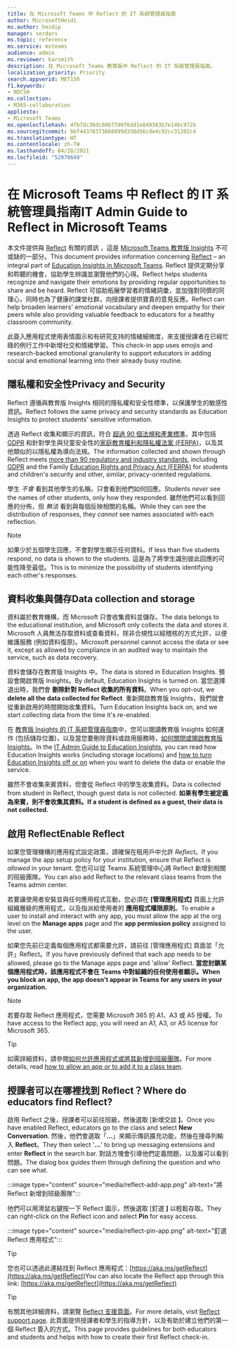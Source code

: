```yaml
---
title: 在 Microsoft Teams 中 Reflect 的 IT 系統管理員指南
author: MicrosoftHeidi
ms.author: heidip
manager: serdars
ms.topic: reference
ms.service: msteams
audience: admin
ms.reviewer: karsmith
description: 在 Microsoft Teams 教育版中 Reflect 的 IT 系統管理員指南。
localization_priority: Priority
search.appverid: MET150
f1.keywords:
- NOCSH
ms.collection:
- M365-collaboration
appliesto:
- Microsoft Teams
ms.openlocfilehash: 4fb7dc36dc08677d0f6dd1e849383b7e146c972b
ms.sourcegitcommit: bbf44378373668899d338d56cde4c92cc31202c4
ms.translationtype: HT
ms.contentlocale: zh-TW
ms.lasthandoff: 04/28/2021
ms.locfileid: "52070649"
---
```

# <a name="it-admin-guide-to-reflect-in-microsoft-teams"></a><span data-ttu-id="90a95-103">在 Microsoft Teams 中 Reflect 的 IT 系統管理員指南</span><span class="sxs-lookup"><span data-stu-id="90a95-103">IT Admin Guide to Reflect in Microsoft Teams</span></span>

<span data-ttu-id="90a95-104">本文件提供與 [Reflect](https://aka.ms/reflect) 有關的資訊 ，這是 [Microsoft Teams 教育版 Insights](class-insights.md) 不可或缺的一部分。</span><span class="sxs-lookup"><span data-stu-id="90a95-104">This document provides information concerning [Reflect](https://aka.ms/reflect) – an integral part of [Education Insights in Microsoft Teams](class-insights.md).</span></span> <span data-ttu-id="90a95-105">Reflect 提供定期分享和聆聽的機會，協助學生辨識並瀏覽他們的心得。</span><span class="sxs-lookup"><span data-stu-id="90a95-105">Reflect helps students recognize and navigate their emotions by providing regular opportunities to share and be heard.</span></span> <span data-ttu-id="90a95-106">Reflect 可協助拓展學習者的情緒詞彙，並加強對同儕的同理心，同時也為了健康的課堂社群，向授課者提供寶貴的意見反應。</span><span class="sxs-lookup"><span data-stu-id="90a95-106">Reflect can help broaden learners' emotional vocabulary and deepen empathy for their peers while also providing valuable feedback to educators for a healthy classroom community.</span></span>

<span data-ttu-id="90a95-107">此簽入應用程式使用表情圖示和有研究支持的情緒細微度，來支援授課者在已經忙碌的例行工作中新增社交和情緒學習。</span><span class="sxs-lookup"><span data-stu-id="90a95-107">This check-in app uses emojis and research-backed emotional granularity to support educators in adding social and emotional learning into their already busy routine.</span></span>


## <a name="privacy-and-security"></a><span data-ttu-id="90a95-108">隱私權和安全性</span><span class="sxs-lookup"><span data-stu-id="90a95-108">Privacy and Security</span></span>
<span data-ttu-id="90a95-109">Reflect 遵循與教育版 Insights 相同的隱私權和安全性標準，以保護學生的敏感性資訊。</span><span class="sxs-lookup"><span data-stu-id="90a95-109">Reflect follows the same privacy and security standards as Education Insights to protect students' sensitive information.</span></span>

<span data-ttu-id="90a95-110">透過 Reflect 收集和顯示的資訊，符合 [超過 90 個法規和產業標準](/compliance/regulatory/offering-home)，其中包括 [GDPR](/compliance/regulatory/gdpr) 和針對學生與兒童安全性的[家庭教育權利和隱私權法案 (FERPA)](/compliance/regulatory/offering-ferpa)，以及其他類似的以隱私權為導向法規。</span><span class="sxs-lookup"><span data-stu-id="90a95-110">The information collected and shown through Reflect meets [more than 90 regulatory and industry standards](/compliance/regulatory/offering-home), including [GDPR](/compliance/regulatory/gdpr) and the Family [Education Rights and Privacy Act (FERPA)](/compliance/regulatory/offering-ferpa) for students and children's security and other, similar, privacy-oriented regulations.</span></span>

<span data-ttu-id="90a95-111">學生 *不會* 看到其他學生的名稱，只會看到他們如何回應。</span><span class="sxs-lookup"><span data-stu-id="90a95-111">Students *never* see the names of other students, only how they responded.</span></span> <span data-ttu-id="90a95-112">雖然他們可以看到回應的分佈，但 *無法* 看到與每個反映相關的名稱。</span><span class="sxs-lookup"><span data-stu-id="90a95-112">While they can see the distribution of responses, they *cannot* see names associated with each reflection.</span></span> 

> [!NOTE]
> <span data-ttu-id="90a95-113">如果少於五個學生回應，不會對學生顯示任何資料。</span><span class="sxs-lookup"><span data-stu-id="90a95-113">If less than five students respond, no data is shown to the students.</span></span> <span data-ttu-id="90a95-114">這是為了將學生識別彼此回應的可能性降至最低。</span><span class="sxs-lookup"><span data-stu-id="90a95-114">This is to minimize the possibility of students identifying each other's responses.</span></span>

## <a name="data-collection-and-storage"></a><span data-ttu-id="90a95-115">資料收集與儲存</span><span class="sxs-lookup"><span data-stu-id="90a95-115">Data collection and storage</span></span>
<span data-ttu-id="90a95-116">資料屬於教育機構，而 Microsoft 只會收集資料並儲存。</span><span class="sxs-lookup"><span data-stu-id="90a95-116">The data belongs to the educational institution, and Microsoft only collects the data and stores it.</span></span> <span data-ttu-id="90a95-117">Microsoft 人員無法存取資料或查看資料，除非合規性以經稽核的方式允許，以便維護服務 (例如資料復原)。</span><span class="sxs-lookup"><span data-stu-id="90a95-117">Microsoft personnel cannot access the data or see it, except as allowed by compliance in an audited way to maintain the service, such as data recovery.</span></span>

<span data-ttu-id="90a95-118">資料會儲存在教育版 Insights 中。</span><span class="sxs-lookup"><span data-stu-id="90a95-118">The data is stored in Education Insights.</span></span> <span data-ttu-id="90a95-119">預設會開啟育版 Insights。</span><span class="sxs-lookup"><span data-stu-id="90a95-119">By default, Education Insights is turned on.</span></span> <span data-ttu-id="90a95-120">當您選擇退出時，我們會 **刪除針對 Reflect 收集的所有資料**。</span><span class="sxs-lookup"><span data-stu-id="90a95-120">When you opt-out, we **delete all the data collected for Reflect**.</span></span> <span data-ttu-id="90a95-121">重新開啟教育版 Insights，我們就會從重新啟用的時間開始收集資料。</span><span class="sxs-lookup"><span data-stu-id="90a95-121">Turn Education Insights back on, and we start collecting data from the time it's re-enabled.</span></span>

<span data-ttu-id="90a95-122">在 [教育版 Insights 的 IT 系統管理員指南](class-insights.md)中，您可以閱讀教育版 Insights 如何運作 (包括儲存位置)，以及當您要刪除資料或啟用服務時，[如何關閉或開啟教育版 Insights](class-insights.md#turn-insights-off-or-on)。</span><span class="sxs-lookup"><span data-stu-id="90a95-122">In the [IT Admin Guide to Education Insights](class-insights.md), you can read how Education Insights works (including storage locations) and [how to turn Education Insights off or on](class-insights.md#turn-insights-off-or-on) when you want to delete the data or enable the service.</span></span>

<span data-ttu-id="90a95-123">雖然不會收集來賓資料，但會從 Reflect 中的學生收集資料。</span><span class="sxs-lookup"><span data-stu-id="90a95-123">Data is collected from student in Reflect, though guest data is not collected.</span></span> <span data-ttu-id="90a95-124">**如果有學生被定義為來賓，則不會收集其資料。**</span><span class="sxs-lookup"><span data-stu-id="90a95-124">**If a student is defined as a guest, their data is not collected.**</span></span> 

## <a name="enable-reflect"></a><span data-ttu-id="90a95-125">啟用 Reflect</span><span class="sxs-lookup"><span data-stu-id="90a95-125">Enable Reflect</span></span>
<span data-ttu-id="90a95-126">如果您管理機構的應用程式設定政策，請確保在租用戶中允許 *Reflect*。</span><span class="sxs-lookup"><span data-stu-id="90a95-126">If you manage the app setup policy for your institution, ensure that Reflect is *allowed* in your tenant.</span></span> <span data-ttu-id="90a95-127">您也可以從 Teams 系統管理中心將 Reflect 新增到相關的班級團隊。</span><span class="sxs-lookup"><span data-stu-id="90a95-127">You can also add Reflect to the relevant class teams from the Teams admin center.</span></span>

<span data-ttu-id="90a95-128">若要讓使用者安裝並與任何應用程式互動，您必須在 **[管理應用程式]** 頁面上允許組織層級的應用程式，以及指派給使用者的 **應用程式權限原則**。</span><span class="sxs-lookup"><span data-stu-id="90a95-128">To enable a user to install and interact with any app, you must allow the app at the org level on the **Manage apps** page and the **app permission policy** assigned to the user.</span></span>

<span data-ttu-id="90a95-129">如果您先前已定義每個應用程式都需要允許，請前往 [管理應用程式] 頁面並「允許」Reflect。</span><span class="sxs-lookup"><span data-stu-id="90a95-129">If you have previously defined that each app needs to be allowed, please go to the Manage apps page and 'allow' Reflect.</span></span> <span data-ttu-id="90a95-130">**當您封鎖某個應用程式時，該應用程式不會在 Teams 中對組織的任何使用者顯示。**</span><span class="sxs-lookup"><span data-stu-id="90a95-130">**When you block an app, the app doesn't appear in Teams for any users in your organization.**</span></span>

> [!NOTE]
> <span data-ttu-id="90a95-131">若要存取 Reflect 應用程式，您需要 Microsoft 365 的 A1、A3 或 A5 授權。</span><span class="sxs-lookup"><span data-stu-id="90a95-131">To have access to the Reflect app, you will need an A1, A3, or A5 license for Microsoft 365.</span></span>

> [!TIP]
> <span data-ttu-id="90a95-132">如需詳細資料，請參閱[如何允許應用程式或將其新增到班級團隊](manage-apps.md#allow-and-block-apps)。</span><span class="sxs-lookup"><span data-stu-id="90a95-132">For more details, read [how to allow an app or to add it to a class team](manage-apps.md#allow-and-block-apps).</span></span>

## <a name="where-do-educators-find-reflect"></a><span data-ttu-id="90a95-133">授課者可以在哪裡找到 Reflect？</span><span class="sxs-lookup"><span data-stu-id="90a95-133">Where do educators find Reflect?</span></span>
<span data-ttu-id="90a95-134">啟用 Reflect 之後，授課者可以前往班級，然後選取 [新增交談 **]**。</span><span class="sxs-lookup"><span data-stu-id="90a95-134">Once you have enabled Reflect, educators go to the class and select **New Conversation**.</span></span> <span data-ttu-id="90a95-135">然後，他們會選取「**...**」來顯示傳訊擴充功能，然後在搜尋列輸入 **Reflect**。</span><span class="sxs-lookup"><span data-stu-id="90a95-135">They then select '**…**' to bring up messaging extensions and enter **Reflect** in the search bar.</span></span> <span data-ttu-id="90a95-136">對話方塊會引導他們定義問題，以及誰可以看到問題。</span><span class="sxs-lookup"><span data-stu-id="90a95-136">The dialog box guides them through defining the question and who can see what.</span></span>

:::image type="content" source="media/reflect-add-app.png" alt-text="將 Reflect 新增到班級團隊":::

<span data-ttu-id="90a95-138">他們可以用滑鼠右鍵按一下 Reflect 圖示，然後選取 [釘選 **]** 以輕鬆存取。</span><span class="sxs-lookup"><span data-stu-id="90a95-138">They can right-click on the Reflect icon and select **Pin** for easy access.</span></span>

:::image type="content" source="media/reflect-pin-app.png" alt-text="釘選 Reflect 應用程式":::

> [!TIP]
> <span data-ttu-id="90a95-140">您也可以透過此連結找到 Reflect 應用程式：[https://aka.ms/getReflect](https://aka.ms/getReflect)</span><span class="sxs-lookup"><span data-stu-id="90a95-140">You can also locate the Reflect app through this link: [https://aka.ms/getReflect](https://aka.ms/getReflect)</span></span>

> [!TIP]
> <span data-ttu-id="90a95-141">有關其他詳細資料，請瀏覽 [Reflect 支援頁面](https://support.microsoft.com/topic/e9198f62-7860-4532-821f-53ef14afa79a)。</span><span class="sxs-lookup"><span data-stu-id="90a95-141">For more details, visit [Reflect support page](https://support.microsoft.com/topic/e9198f62-7860-4532-821f-53ef14afa79a).</span></span> <span data-ttu-id="90a95-142">此頁面提供授課者和學生的指導方針，以及有助於建立他們的第一個 Reflect 簽入的方式。</span><span class="sxs-lookup"><span data-stu-id="90a95-142">This page provides guidelines for both educators and students and helps with how to create their first Reflect check-in.</span></span>
